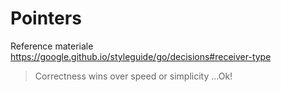 # Pointers

Reference materiale https://google.github.io/styleguide/go/decisions#receiver-type

> Correctness wins over speed or simplicity
...Ok!
